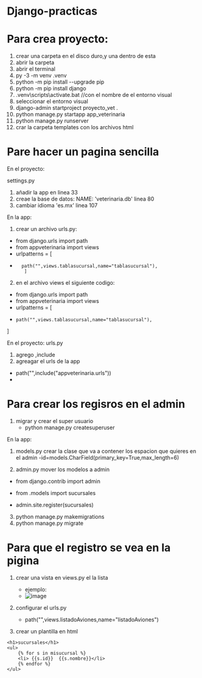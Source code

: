 # Django-practicas
# Para crea proyecto:
1. crear una carpeta en el disco duro,y una dentro de esta
2. abrir la carpeta
3. abrir el terminal
4.  py -3 -m venv .venv
5.  python -m pip install --upgrade pip
6.  python -m pip install django
7.  .venv\scripts\activate.bat  //con el nombre de el entorno visual
8.  seleccionar el entorno visual
9.  django-admin startproject proyecto_vet .
10.   python manage.py startapp app_veterinaria
11.   python manage.py runserver
12.   crar la carpeta templates con los archivos html


# Pare hacer un pagina sencilla
En el proyecto:

settings.py 
1. añadir la app en linea 33
2. creae la base de datos: NAME: 'veterinaria.db' linea 80
3. cambiar idioma 'es.mx' linea 107


En la app:
1. crear un archivo urls.py:
- from django.urls import path
- from  appveterinaria import views
- urlpatterns = [
-       path("",views.tablasucursal,name="tablasucursal"),
         ]

2. en el archivo views el siguiente codigo:
- from django.urls import path
- from  appveterinaria import views
- urlpatterns = [
-     path("",views.tablasucursal,name="tablasucursal"),
]

En el proyecto:
urls.py
1.  agrego ,include
2.  agreagar el urls de la app  
- path("",include("appveterinaria.urls"))
- 
# Para crear los regisros en el admin

1. migrar y crear el super usuario
   - python manage.py createsuperuser

En la app:
1. models.py
crear la clase que va a contener los espacion que quieres en el admin
-id=models.CharField(primary_key=True,max_length=6)


2. admin.py
mover los modelos a admin
- from django.contrib import admin
- from .models import sucursales

- admin.site.register(sucursales)

3. python manage.py makemigrations
4. python manage.py migrate 

# Para que el registro se vea en la pigina
1. crear una vista en views.py el la lista
   - ejemplo:
   - ![image](https://github.com/user-attachments/assets/29827e38-f115-4a04-9bb6-a61506ef9144)

2. configurar el urls.py
   -  path("",views.listadoAviones,name="listadoAviones")
  
3. crear un plantilla en html
   <!DOCTYPE html>
<html lang="en">
<head>
    <meta charset="UTF-8">
    <title>Examen</title>
</head>
<body>

    <h1>sucursales</h1>
    <ul>
        {% for s in misucursal %}
        <li> {{s.id}}  {{s.nombre}}</li>
        {% endfor %}
    </ul>


</body>
</html>


   
   



